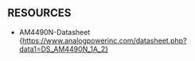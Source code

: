 ## RESOURCES
 - AM4490N-Datasheet {https://www.analogpowerinc.com/datasheet.php?data1=DS_AM4490N_1A_2}

